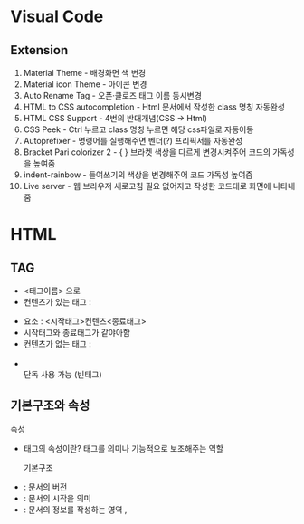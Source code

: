 # Visual Code

## Extension

1. Material Theme - 배경화면 색 변경
2. Material icon Theme - 아이콘 변경
3. Auto Rename Tag - 오픈·클로즈 태그 이름 동시변경
4. HTML to CSS autocompletion - Html 문서에서 작성한 class 명칭 자동완성
5. HTML CSS Support - 4번의 반대개념(CSS -> Html)
6. CSS Peek - Ctrl 누르고 class 명칭 누르면 해당 css파일로 자동이동
7. Autoprefixer - 명령어를 실행해주면 벤더(?) 프리픽서를 자동완성
8. Bracket Pari colorizer 2 - { } 브라켓 색상을 다르게 변경시켜주어 코드의 가독성을 높여줌
9. indent-rainbow - 들여쓰기의 색상을 변경해주어 코드 가독성 높여줌
10. Live server - 웹 브라우저 새로고침 필요 없어지고 작성한 코드대로 화면에 나타내줌


# HTML

## TAG
- <태그이름> 으로 
- 컨텐츠가 있는 태그 : <div> <p> <span> 
- 요소 : <시작태그>컨텐츠<종료태그>
- 시작태그와 종료태그가 같야아함
- 컨텐츠가 없는 태그 : <br> <img> <meta>
- <br> 단독 사용 가능 (빈태그)
  
## 기본구조와 속성
  
  속성
- 태그의 속성이란? 태그를 의미나 기능적으로 보조해주는 역할
  
  기본구조
- <!DOCTYPE> : 문서의 버전
- <html> : 문서의 시작을 의미
- <head> : 문서의 정보를 작성하는 영역 , <meta> <title> 태그 기본적으로 사용
- <body> : 웹브라우저에 표시되는 영역

## h(n) 태그
- 숫자가 작을수록 중요한 의미, 폰트의 크기도 커짐
- <h1>태그는 한 번만 사용하기
- <h1>태그부터 순차적으로 사용하기
  
## p 태그
- paragraph (단락)
- 웹 브라우저의 가로 한 줄을 사용하는 태그
- 공백은 웹 브라우저에서 최대 한 칸
- <br>태그로 줄바꿈 가능
  
## a 태그
- 웹 페이지에서 링크를 연결할 때 사용하는 태그
  anchor (링크)
  내부링크 : href속성의 값(아이디)으로 이동
  보통 목차에 사용함
  외부링크 : href속성의 값(도메인 주소)으로 이동
  target속성으로 _blank값을 넣어주면 새로운 탭에서 열어짐

## img 태그
- image (이미지)
  
  내부리소스 이미지 방법
  src속성의 값으로 삽입하고 싶은 이미지의 경로
  alt속성의 값으로 이미지를 설명하는 텍스트 입력 
  width속성의 값으로 가로
  height속성의 값으로 세로
  둘 다 %로 비율 조절도 가능, 둘 중 하나만 쓰면 자동비율
  
  외부리소스 이미지 방법
  src속성의 값으로 삽입하고 싶은 이미지의 도메인 주소
  
## strong 태그
- 중요할 때: bold체로 나옴, 단락에서 중요함
- b태그: 시각적으로는 같지만 시각적으로만 bold임
## em 태그
- 강조할 때: 텍스트를 기울여서 작성
- i태그: 시각적으로는 같지만 시각적으로만 기울임
  
  strong과 em은 혼용 & 중첩이 가능하다.

## 목록
  
  - ul 태그 : 순서가 상관없을 때(기호)
  - ol 태그 : 순서가 있을 때(숫자), type속성의 값으로 i / 숫자 / 알파벳 으로 하면 넘버링 설정 가능
  - dl 태그 : 정의형 목록 , dd(설명)태그와 dt(이름)태그를 사용
  
  li태그로 항목 추가
  
  
# CSS
  
  ## 내부 스타일 시트 방법
  - style태그 사용
  
  ## 외부 스타일 시트 방법
  - .css파일 생성하고 스타일 작성하고 html문서와 link태그에 href속성의 값과 rel속성의 값을 사용하여 연결해줌
  
  ## 인라인 스타일 시트 방법
  - 바디에 바로 style태그 사용
  
  *글로벌 속성: style속성처럼 모든 태그에 공통적으로 사용할 수 있는 속성
  
  ## 문법형태
  - 선택자{속성:속성값;}
  - 선택자 : 스타일링하고 싶은 HTML태그를 선택하는 영역
  - 선언부 : 스타일링하고 싶은 속성과 값을 작성하는 영역
  
  ## 색상
  - 키워드 : 영문이름 또는 값
  - RGB : rgb(R,G,B) 0 ~ 255 / rgba(R,G,B,A) 0~1
  - HEX : ##RRGGBB 16진수 0~f, 연속되는 값을 한 번만 적어주어도 됨
  
  ## 폰트 크기, 단위
  - font-size속성의 값
  - px(pixel) : 해상도에서 1개의 점이 1px이다.
  - rem(root em) : html태그 폰트 크기를 기준으로 배수 형태로 표현
  - em(em) : 부모태그 폰트 크기를 기준으로 배수 형태로 표현
  - vw(viewportt width) : 화면의 가로 크기와 관련있는 단위이다. 1vw는 화면 가로 크기의 1/100이다.
  - vh(viewportt height) : 화면의 세로크기 ~
  
  *f12버튼으로 Elements 탭의 Computed 에서 show all을 체크하고 font-size 검색하면 픽셀단위로 확인 가능
  *기본폰트크기(16px) 
  * 같은 태그 안에 있으면 형제 / 감싸고 있는 태그는 자식 / 감싸준 태그는 부모
  
  
  ## 텍스트 제어
  - font-family: '글꼴', 예비글꼴, 글꼴유형;
  - font-weight: 굵기단위; - 숫자 또는 normal~bold
  - line-height: 크기단위 or 배수;
  
  ## HTML&CSS 코드 디버깅
  - 개발자도구 (F12) 활용
  - css코드의 논리적 오류가 없나
  - 저장의 유무
  - css와 html이 잘 연결이 되어있는지 (링크태그와 경로 확인)
  
  ## netlify
  - 웹사이트 배포
  
  ## 이미지링크
  - img태그를 a태그로 감싸주기
  
  ## 이미지맵
  - 하나의 이미지에 여러개의 링크 연결 가능
  - img태그에서 usemap속성의 값에 링크의 이름을 지어준다.
  - map태그에서 name속성의 값에 그 링크의 이름을 입력하고, area태그를 map태그 안에 넣어준다
  - area태그에서 shape속성의 값에 영역의 모양/ coords속성의 값에서 영역의 좌표/ href속성의 값에서 도메인주소/ target속성의 값에서 열릴 사이트/ alt속성의 값에서 링크에 대한 설명을 추가해준다.
  
  *image-map.net : 이미지 좌표값 확인할수있음
  
  
  
  
  
  
  
